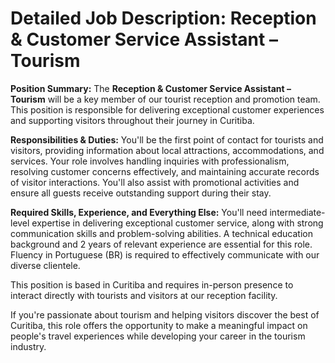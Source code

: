 # Detailed Job Description: Reception & Customer Service Assistant – Tourism

**Position Summary:**
The **Reception & Customer Service Assistant – Tourism** will be a key member of our tourist reception and promotion team. This position is responsible for delivering exceptional customer experiences and supporting visitors throughout their journey in Curitiba.

**Responsibilities & Duties:**
You'll be the first point of contact for tourists and visitors, providing information about local attractions, accommodations, and services. Your role involves handling inquiries with professionalism, resolving customer concerns effectively, and maintaining accurate records of visitor interactions. You'll also assist with promotional activities and ensure all guests receive outstanding support during their stay.

**Required Skills, Experience, and Everything Else:**
You'll need intermediate-level expertise in delivering exceptional customer service, along with strong communication skills and problem-solving abilities. A technical education background and 2 years of relevant experience are essential for this role. Fluency in Portuguese (BR) is required to effectively communicate with our diverse clientele.

This position is based in Curitiba and requires in-person presence to interact directly with tourists and visitors at our reception facility.

If you're passionate about tourism and helping visitors discover the best of Curitiba, this role offers the opportunity to make a meaningful impact on people's travel experiences while developing your career in the tourism industry.